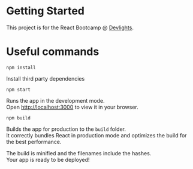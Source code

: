 # Getting Started

This project is for the React Bootcamp @ [Devlights](https://devlights.com/bootcamp).

# Useful commands

`npm install`

Install third party dependencies

`npm start`

Runs the app in the development mode.\
Open [http://localhost:3000](http://localhost:3000) to view it in your browser.

`npm build`

Builds the app for production to the `build` folder.\
It correctly bundles React in production mode and optimizes the build for the best performance.

The build is minified and the filenames include the hashes.\
Your app is ready to be deployed!
